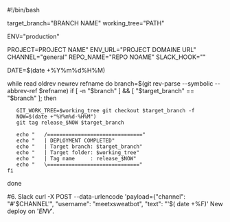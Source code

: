 
#!/bin/bash

target_branch="BRANCH NAME"
working_tree="PATH"

ENV="production"

PROJECT=PROJECT NAME"
ENV_URL="PROJECT DOMAINE URL"
CHANNEL="general"
REPO_NAME="REPO NOAME"
SLACK_HOOK=""

DATE=$(date +%Y%m%d%H%M)

while read oldrev newrev refname
do
    branch=$(git rev-parse --symbolic --abbrev-ref $refname)
    if [ -n "$branch" ] && [ "$target_branch" == "$branch" ]; then

       GIT_WORK_TREE=$working_tree git checkout $target_branch -f
       NOW=$(date +"%Y%m%d-%H%M")
       git tag release_$NOW $target_branch

       echo "   /==============================="
       echo "   | DEPLOYMENT COMPLETED"
       echo "   | Target branch: $target_branch"
       echo "   | Target folder: $working_tree"
       echo "   | Tag name     : release_$NOW"
       echo "   \=============================="
    fi
done


#6. Slack
curl -X POST --data-urlencode 'payload={"channel": "#'$CHANNEL'", "username": "meetxsweatbot", "text": "'$( date +%F)' New deploy on '$ENV'.$


